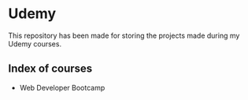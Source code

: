 # Udemy

This repository has been made for storing the projects made during my Udemy courses. 

Index of courses
-----
* Web Developer Bootcamp
